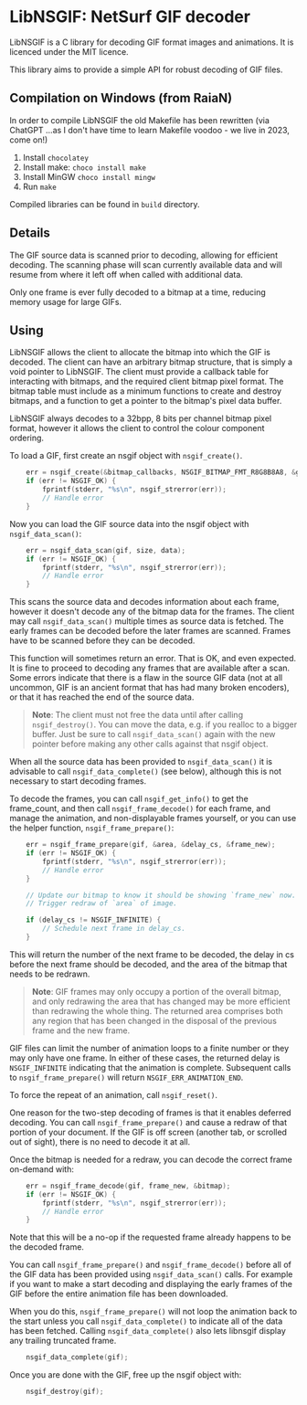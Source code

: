 LibNSGIF: NetSurf GIF decoder
=============================

LibNSGIF is a C library for decoding GIF format images and animations.
It is licenced under the MIT licence.

This library aims to provide a simple API for robust decoding of GIF files.


Compilation on Windows (from RaiaN)
-------
In order to compile LibNSGIF the old Makefile has been rewritten (via ChatGPT ...as I don't have time to learn Makefile voodoo - we live in 2023, come on!)

1) Install `chocolatey`
2) Install make: `choco install make`
3) Install MinGW `choco install mingw`
4) Run `make`

Compiled libraries can be found in `build` directory.


Details
-------

The GIF source data is scanned prior to decoding, allowing for efficient
decoding. The scanning phase will scan currently available data and will
resume from where it left off when called with additional data.

Only one frame is ever fully decoded to a bitmap at a time, reducing memory
usage for large GIFs.

Using
-----

LibNSGIF allows the client to allocate the bitmap into which the GIF is
decoded. The client can have an arbitrary bitmap structure, that is simply
a void pointer to LibNSGIF. The client must provide a callback table for
interacting with bitmaps, and the required client bitmap pixel format.
The bitmap table must include as a minimum functions to create and destroy
bitmaps, and a function to get a pointer to the bitmap's pixel data buffer.

LibNSGIF always decodes to a 32bpp, 8 bits per channel bitmap pixel format,
however it allows the client to control the colour component ordering.

To load a GIF, first create an nsgif object with `nsgif_create()`.

```c
	err = nsgif_create(&bitmap_callbacks, NSGIF_BITMAP_FMT_R8G8B8A8, &gif);
	if (err != NSGIF_OK) {
		fprintf(stderr, "%s\n", nsgif_strerror(err));
		// Handle error
	}
```

Now you can load the GIF source data into the nsgif object with
`nsgif_data_scan()`:

```c
	err = nsgif_data_scan(gif, size, data);
	if (err != NSGIF_OK) {
		fprintf(stderr, "%s\n", nsgif_strerror(err));
		// Handle error
	}
```

This scans the source data and decodes information about each frame, however
it doesn't decode any of the bitmap data for the frames. The client may call
`nsgif_data_scan()` multiple times as source data is fetched. The early frames
can be decoded before the later frames are scanned. Frames have to be scanned
before they can be decoded.

This function will sometimes return an error. That is OK, and even expected.
It is fine to proceed to decoding any frames that are available after a scan.
Some errors indicate that there is a flaw in the source GIF data (not at all
uncommon, GIF is an ancient format that has had many broken encoders), or that
it has reached the end of the source data.

> **Note**: The client must not free the data until after calling
> `nsgif_destroy()`. You can move the data, e.g. if you realloc to a bigger
> buffer. Just be sure to call `nsgif_data_scan()` again with the new pointer
> before making any other calls against that nsgif object.

When all the source data has been provided to `nsgif_data_scan()` it is
advisable to call `nsgif_data_complete()` (see below), although this is not
necessary to start decoding frames.

To decode the frames, you can call `nsgif_get_info()` to get the frame_count,
and then call `nsgif_frame_decode()` for each frame, and manage the animation,
and non-displayable frames yourself, or you can use the helper function,
`nsgif_frame_prepare()`:

```c
	err = nsgif_frame_prepare(gif, &area, &delay_cs, &frame_new);
	if (err != NSGIF_OK) {
		fprintf(stderr, "%s\n", nsgif_strerror(err));
		// Handle error
	}

	// Update our bitmap to know it should be showing `frame_new` now.
	// Trigger redraw of `area` of image.

	if (delay_cs != NSGIF_INFINITE) {
		// Schedule next frame in delay_cs.
	}
```

This will return the number of the next frame to be decoded, the delay in cs
before the next frame should be decoded, and the area of the bitmap that needs
to be redrawn.

> **Note**: GIF frames may only occupy a portion of the overall bitmap, and only
> redrawing the area that has changed may be more efficient than redrawing the
> whole thing. The returned area comprises both any region that has been
> changed in the disposal of the previous frame and the new frame.

GIF files can limit the number of animation loops to a finite number or they
may only have one frame. In either of these cases, the returned delay is
`NSGIF_INFINITE` indicating that the animation is complete. Subsequent calls
to `nsgif_frame_prepare()` will return `NSGIF_ERR_ANIMATION_END`.

To force the repeat of an animation, call `nsgif_reset()`.

One reason for the two-step decoding of frames is that it enables deferred
decoding. You can call `nsgif_frame_prepare()` and cause a redraw of that
portion of your document. If the GIF is off screen (another tab, or scrolled
out of sight), there is no need to decode it at all.

Once the bitmap is needed for a redraw, you can decode the correct frame
on-demand with:

```c
	err = nsgif_frame_decode(gif, frame_new, &bitmap);
	if (err != NSGIF_OK) {
		fprintf(stderr, "%s\n", nsgif_strerror(err));
		// Handle error
	}
```

Note that this will be a no-op if the requested frame already happens to be
the decoded frame.

You can call `nsgif_frame_prepare()` and `nsgif_frame_decode()` before all
of the GIF data has been provided using `nsgif_data_scan()` calls. For example
if you want to make a start decoding and displaying the early frames of the GIF
before the entire animation file has been downloaded.

When you do this, `nsgif_frame_prepare()` will not loop the animation back to
the start unless you call `nsgif_data_complete()` to indicate all of the data
has been fetched. Calling `nsgif_data_complete()` also lets libnsgif display
any trailing truncated frame.

```c
	nsgif_data_complete(gif);
```

Once you are done with the GIF, free up the nsgif object with:

```c
	nsgif_destroy(gif);
```
